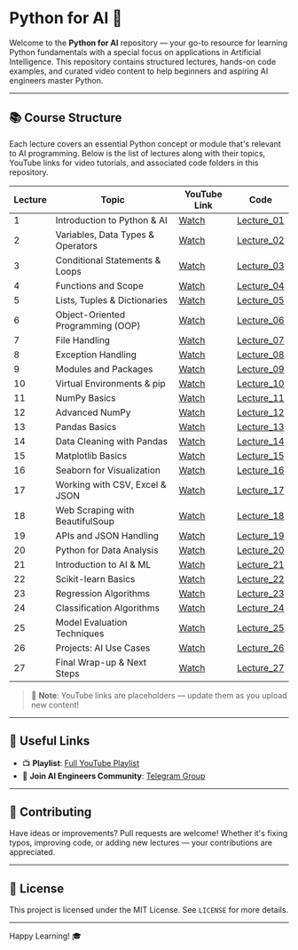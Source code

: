 # Python for AI 🚀

Welcome to the **Python for AI** repository — your go-to resource for learning Python fundamentals with a special focus on applications in Artificial Intelligence. This repository contains structured lectures, hands-on code examples, and curated video content to help beginners and aspiring AI engineers master Python.

---

## 📚 Course Structure

Each lecture covers an essential Python concept or module that's relevant to AI programming. Below is the list of lectures along with their topics, YouTube links for video tutorials, and associated code folders in this repository.

| Lecture | Topic | YouTube Link | Code |
|--------|-------|--------------|------|
| 1 | Introduction to Python & AI | [Watch](https://youtube.com/your-video-link) | [Lecture_01](Lecture_01) |
| 2 | Variables, Data Types & Operators | [Watch](https://youtube.com/your-video-link) | [Lecture_02](Lecture_02) |
| 3 | Conditional Statements & Loops | [Watch](https://youtube.com/your-video-link) | [Lecture_03](Lecture_03) |
| 4 | Functions and Scope | [Watch](https://youtube.com/your-video-link) | [Lecture_04](Lecture_04) |
| 5 | Lists, Tuples & Dictionaries | [Watch](https://youtube.com/your-video-link) | [Lecture_05](Lecture_05) |
| 6 | Object-Oriented Programming (OOP) | [Watch](https://youtube.com/your-video-link) | [Lecture_06](Lecture_06) |
| 7 | File Handling | [Watch](https://youtube.com/your-video-link) | [Lecture_07](Lecture_07) |
| 8 | Exception Handling | [Watch](https://youtube.com/your-video-link) | [Lecture_08](Lecture_08) |
| 9 | Modules and Packages | [Watch](https://youtube.com/your-video-link) | [Lecture_09](Lecture_09) |
| 10 | Virtual Environments & pip | [Watch](https://youtube.com/your-video-link) | [Lecture_10](Lecture_10) |
| 11 | NumPy Basics | [Watch](https://youtube.com/your-video-link) | [Lecture_11](Lecture_11) |
| 12 | Advanced NumPy | [Watch](https://youtube.com/your-video-link) | [Lecture_12](Lecture_12) |
| 13 | Pandas Basics | [Watch](https://youtube.com/your-video-link) | [Lecture_13](Lecture_13) |
| 14 | Data Cleaning with Pandas | [Watch](https://youtube.com/your-video-link) | [Lecture_14](Lecture_14) |
| 15 | Matplotlib Basics | [Watch](https://youtube.com/your-video-link) | [Lecture_15](Lecture_15) |
| 16 | Seaborn for Visualization | [Watch](https://youtube.com/your-video-link) | [Lecture_16](Lecture_16) |
| 17 | Working with CSV, Excel & JSON | [Watch](https://youtube.com/your-video-link) | [Lecture_17](Lecture_17) |
| 18 | Web Scraping with BeautifulSoup | [Watch](https://youtube.com/your-video-link) | [Lecture_18](Lecture_18) |
| 19 | APIs and JSON Handling | [Watch](https://youtube.com/your-video-link) | [Lecture_19](Lecture_19) |
| 20 | Python for Data Analysis | [Watch](https://youtube.com/your-video-link) | [Lecture_20](Lecture_20) |
| 21 | Introduction to AI & ML | [Watch](https://youtube.com/your-video-link) | [Lecture_21](Lecture_21) |
| 22 | Scikit-learn Basics | [Watch](https://youtube.com/your-video-link) | [Lecture_22](Lecture_22) |
| 23 | Regression Algorithms | [Watch](https://youtube.com/your-video-link) | [Lecture_23](Lecture_23) |
| 24 | Classification Algorithms | [Watch](https://youtube.com/your-video-link) | [Lecture_24](Lecture_24) |
| 25 | Model Evaluation Techniques | [Watch](https://youtube.com/your-video-link) | [Lecture_25](Lecture_25) |
| 26 | Projects: AI Use Cases | [Watch](https://youtube.com/your-video-link) | [Lecture_26](Lecture_26) |
| 27 | Final Wrap-up & Next Steps | [Watch](https://youtube.com/your-video-link) | [Lecture_27](Lecture_27) |

> 📌 **Note**: YouTube links are placeholders — update them as you upload new content!

---

## 🔗 Useful Links

- 📺 **Playlist**: [Full YouTube Playlist](https://www.youtube.com/playlist?list=PLRXO6ANg6wvcgSTFrvG-D3rbjsvuTuAjn)
- 🧠 **Join AI Engineers Community**: [Telegram Group](https://t.me/AIEngineersClub)

---

## 🤝 Contributing

Have ideas or improvements? Pull requests are welcome! Whether it's fixing typos, improving code, or adding new lectures — your contributions are appreciated.

---

## 📜 License

This project is licensed under the MIT License. See `LICENSE` for more details.

---

Happy Learning! 🎓
